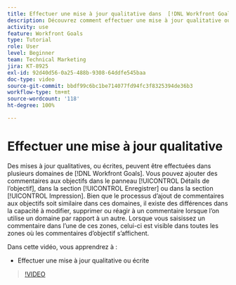 ```yaml
---
title: Effectuer une mise à jour qualitative dans  [!DNL Workfront Goals]
description: Découvrez comment effectuer une mise à jour qualitative ou écrite dans [!DNL   Goals].
activity: use
feature: Workfront Goals
type: Tutorial
role: User
level: Beginner
team: Technical Marketing
jira: KT-8925
exl-id: 92d40d56-0a25-488b-9308-64ddfe545baa
doc-type: video
source-git-commit: bbdf99c6bc1be714077fd94fc3f8325394de36b3
workflow-type: tm+mt
source-wordcount: '118'
ht-degree: 100%

---
```


# Effectuer une mise à jour qualitative

Des mises à jour qualitatives, ou écrites, peuvent être effectuées dans plusieurs domaines de [!DNL Workfront Goals]. Vous pouvez ajouter des commentaires aux objectifs dans le panneau [!UICONTROL Détails de l’objectif], dans la section [!UICONTROL Enregistrer] ou dans la section [!UICONTROL Impression]. Bien que le processus d’ajout de commentaires aux objectifs soit similaire dans ces domaines, il existe des différences dans la capacité à modifier, supprimer ou réagir à un commentaire lorsque l’on utilise un domaine par rapport à un autre. Lorsque vous saisissez un commentaire dans l’une de ces zones, celui-ci est visible dans toutes les zones où les commentaires d’objectif s’affichent.

Dans cette vidéo, vous apprendrez à :

* Effectuer une mise à jour qualitative ou écrite

>[!VIDEO](https://video.tv.adobe.com/v/3415948/?quality=12&learn=on&enablevpops=1&captions=fre_fr)
